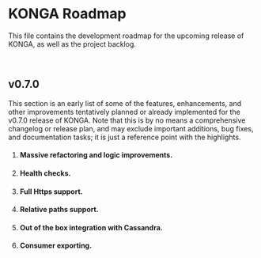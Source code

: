 # KONGA Roadmap

This file contains the development roadmap for the upcoming release of KONGA, as well as the project backlog.

&nbsp;
&nbsp;

## v0.7.0

This section is an early list of some of the features, enhancements, and other improvements tentatively planned or already implemented for the v0.7.0 release of KONGA.  Note that this is by no means a comprehensive changelog or release plan, and may exclude important additions, bug fixes, and documentation tasks; it is just a reference point with the highlights.

1. #### Massive refactoring and logic improvements.
2. #### Health checks.
3. #### Full Https support.
4. #### Relative paths support.
5. #### Out of the box integration with Cassandra.
6. #### Consumer exporting.